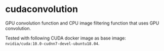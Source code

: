 # cudaconvolution

GPU convolution function and CPU image filtering function that uses GPU convolution.

Tested with following CUDA docker image as base image: ```nvidia/cuda:10.0-cudnn7-devel-ubuntu18.04```.

